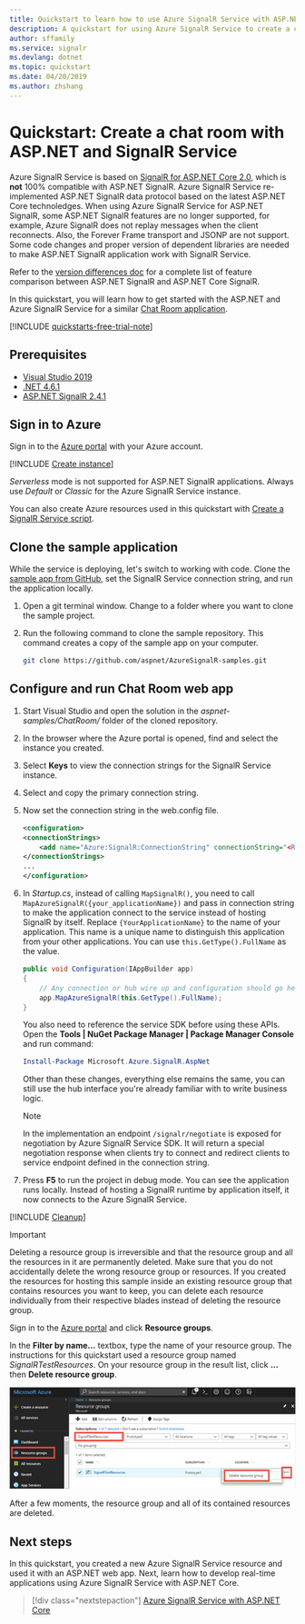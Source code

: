 ```yaml
---
title: Quickstart to learn how to use Azure SignalR Service with ASP.NET
description: A quickstart for using Azure SignalR Service to create a chat room with ASP.NET framework.
author: sffamily
ms.service: signalr
ms.devlang: dotnet
ms.topic: quickstart
ms.date: 04/20/2019
ms.author: zhshang
---
```

# Quickstart: Create a chat room with ASP.NET and SignalR Service

Azure SignalR Service is based on [SignalR for ASP.NET Core 2.0](https://docs.microsoft.com/aspnet/core/signalr/introduction), which is **not** 100% compatible with ASP.NET SignalR. Azure SignalR Service re-implemented ASP.NET SignalR data protocol based on the latest ASP.NET Core technoledges. When using Azure SignalR Service for ASP.NET SignalR, some ASP.NET SignalR features are no longer supported, for example, Azure SignalR does not replay messages when the client reconnects. Also, the Forever Frame transport and JSONP are not support. Some code changes and proper version of dependent libraries are needed to make ASP.NET SignalR application work with SignalR Service. 

Refer to the [version differences doc](https://docs.microsoft.com/aspnet/core/signalr/version-differences?view=aspnetcore-2.2) for a complete list of feature comparison between ASP.NET SignalR and ASP.NET Core SignalR.

In this quickstart, you will learn how to get started with the ASP.NET and Azure SignalR Service for a similar [Chat Room application](./signalr-quickstart-dotnet-core.md).


[!INCLUDE [quickstarts-free-trial-note](../../includes/quickstarts-free-trial-note.md)]
## Prerequisites

* [Visual Studio 2019](https://visualstudio.microsoft.com/downloads/)
* [.NET 4.6.1](https://www.microsoft.com/net/download/windows)
* [ASP.NET SignalR 2.4.1](https://www.nuget.org/packages/Microsoft.AspNet.SignalR/)

## Sign in to Azure

Sign in to the [Azure portal](https://portal.azure.com/) with your Azure account.

[!INCLUDE [Create instance](includes/signalr-quickstart-create-instance.md)]

*Serverless* mode is not supported for ASP.NET SignalR applications. Always use *Default* or *Classic* for the Azure SignalR Service instance.

You can also create Azure resources used in this quickstart with [Create a SignalR Service script](scripts/signalr-cli-create-service.md).

## Clone the sample application

While the service is deploying, let's switch to working with code. Clone the [sample app from GitHub](https://github.com/aspnet/AzureSignalR-samples/tree/master/aspnet-samples/ChatRoom), set the SignalR Service connection string, and run the application locally.

1. Open a git terminal window. Change to a folder where you want to clone the sample project.

1. Run the following command to clone the sample repository. This command creates a copy of the sample app on your computer.

    ```bash
    git clone https://github.com/aspnet/AzureSignalR-samples.git
    ```

## Configure and run Chat Room web app

1. Start Visual Studio and open the solution in the *aspnet-samples/ChatRoom/* folder of the cloned repository.

1. In the browser where the Azure portal is opened, find and select the instance you created.

1. Select **Keys** to view the connection strings for the SignalR Service instance.

1. Select and copy the primary connection string.

1. Now set the connection string in the web.config file.

    ```xml
    <configuration>
    <connectionStrings>
        <add name="Azure:SignalR:ConnectionString" connectionString="<Replace By Your Connection String>"/>
    </connectionStrings>
    ...
    </configuration>
    ```

1. In *Startup.cs*, instead of calling `MapSignalR()`, you need to call `MapAzureSignalR({your_applicationName})` and pass in connection string to make the application connect to the service instead of hosting SignalR by itself. Replace `{YourApplicationName}` to the name of your application. This name is a unique name to distinguish this application from your other applications. You can use `this.GetType().FullName` as the value.

    ```cs
    public void Configuration(IAppBuilder app)
    {
        // Any connection or hub wire up and configuration should go here
        app.MapAzureSignalR(this.GetType().FullName);
    }
    ```

    You also need to reference the service SDK before using these APIs. Open the **Tools | NuGet Package Manager | Package Manager Console** and run command:

    ```powershell
    Install-Package Microsoft.Azure.SignalR.AspNet
    ```

    Other than these changes, everything else remains the same, you can still use the hub interface you're already familiar with to write business logic.

    > [!NOTE]
    > In the implementation an endpoint `/signalr/negotiate` is exposed for negotiation by Azure SignalR Service SDK. It will return a special negotiation response when clients try to connect and redirect clients to service endpoint defined in the connection string.

1. Press **F5** to run the project in debug mode. You can see the application runs locally. Instead of hosting a SignalR runtime by application itself, it now connects to the Azure SignalR Service.

[!INCLUDE [Cleanup](includes/signalr-quickstart-cleanup.md)]



> [!IMPORTANT]
> Deleting a resource group is irreversible and that the resource group and all the resources in it are permanently deleted. Make sure that you do not accidentally delete the wrong resource group or resources. If you created the resources for hosting this sample inside an existing resource group that contains resources you want to keep, you can delete each resource individually from their respective blades instead of deleting the resource group.
> 
> 

Sign in to the [Azure portal](https://portal.azure.com) and click **Resource groups**.

In the **Filter by name...** textbox, type the name of your resource group. The instructions for this quickstart used a resource group named *SignalRTestResources*. On your resource group in the result list, click **...** then **Delete resource group**.

   
![Delete](./media/signalr-quickstart-dotnet-core/signalr-delete-resource-group.png)

After a few moments, the resource group and all of its contained resources are deleted.

## Next steps

In this quickstart, you created a new Azure SignalR Service resource and used it with an ASP.NET web app. Next, learn how to develop real-time applications using Azure SignalR Service with ASP.NET Core.

> [!div class="nextstepaction"]
> [Azure SignalR Service with ASP.NET Core](./signalr-quickstart-dotnet-core.md)

